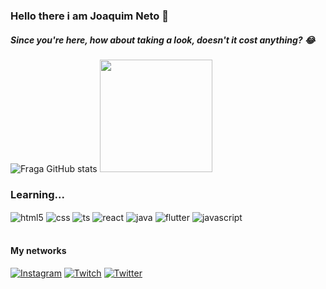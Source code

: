 ### Hello there i am Joaquim Neto 👋
##### Since you're here, how about taking a look, doesn't it cost anything? 😂

![Fraga GitHub stats](https://github-readme-stats.vercel.app/api?username=JoaquimAlt&show_icons=true&theme=dracula&count_private=true)
<a href="#"><img height="180em" src="https://github-readme-stats.vercel.app/api/top-langs/?username=JoaquimAlt&layout=compact&theme=react"></a>

### Learning...

<div style="display: inline_block">
  <img align="center" alt="html5" src="https://img.shields.io/badge/HTML5-E34F26?style=for-the-badge&logo=html5&logoColor=white" />
  <img align="center" alt="css" src="https://img.shields.io/badge/CSS3-1572B6?style=for-the-badge&logo=css3&logoColor=white" />
  <img align="center" alt="ts" src="https://img.shields.io/badge/TypeScript-007ACC?style=for-the-badge&logo=typescript&logoColor=white" />
  <img align="center" alt="react" src="https://img.shields.io/badge/React-20232A?style=for-the-badge&logo=react&logoColor=61DAFB" />
  <img align="center" alt="java" src="https://img.shields.io/badge/Java-ED8B00?style=for-the-badge&logo=java&logoColor=white" />
  <img align="center" alt="flutter" src="https://img.shields.io/badge/Flutter-02569B?style=for-the-badge&logo=flutter&logoColor=white" />
  <img align="center" alt="javascript" src="https://img.shields.io/badge/Javascript-F94C10?style=for-the-badge&logo=javascript&logoColor=white" />

  
</div><br/>

#### My networks

[![Instagram](https://img.shields.io/badge/Instagram-E4405F?style=for-the-badge&logo=instagram&logoColor=white)](https://www.instagram.com/joaquimnetofs)
[![Twitch](https://img.shields.io/badge/Twitch-9146FF?style=for-the-badge&logo=twitch&logoColor=white)](https://www.twitch.tv/quimnt)
[![Twitter](https://img.shields.io/badge/Twitter-1DA1F2?style=for-the-badge&logo=twitter&logoColor=white)](https://twitter.com/Quim188)


